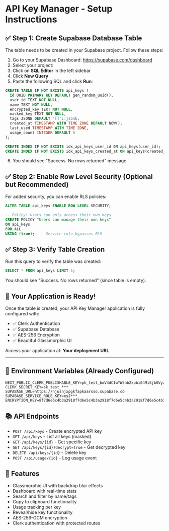 # API Key Manager - Setup Instructions

## ✅ Step 1: Create Supabase Database Table

The table needs to be created in your Supabase project. Follow these steps:

1. Go to your Supabase Dashboard: https://supabase.com/dashboard
2. Select your project:
3. Click on **SQL Editor** in the left sidebar
4. Click **New Query**
5. Paste the following SQL and click **Run**:

```sql
CREATE TABLE IF NOT EXISTS api_keys (
  id UUID PRIMARY KEY DEFAULT gen_random_uuid(),
  user_id TEXT NOT NULL,
  name TEXT NOT NULL,
  encrypted_key TEXT NOT NULL,
  masked_key TEXT NOT NULL,
  tags JSONB DEFAULT '[]'::jsonb,
  created_at TIMESTAMP WITH TIME ZONE DEFAULT NOW(),
  last_used TIMESTAMP WITH TIME ZONE,
  usage_count INTEGER DEFAULT 0
);

CREATE INDEX IF NOT EXISTS idx_api_keys_user_id ON api_keys(user_id);
CREATE INDEX IF NOT EXISTS idx_api_keys_created_at ON api_keys(created_at DESC);
```

6. You should see "Success. No rows returned" message

## ✅ Step 2: Enable Row Level Security (Optional but Recommended)

For added security, you can enable RLS policies:

```sql
ALTER TABLE api_keys ENABLE ROW LEVEL SECURITY;

-- Policy: Users can only access their own keys
CREATE POLICY "Users can manage their own keys" 
ON api_keys 
FOR ALL 
USING (true);  -- Service role bypasses RLS
```

## ✅ Step 3: Verify Table Creation

Run this query to verify the table was created:

```sql
SELECT * FROM api_keys LIMIT 1;
```

You should see "Success. No rows returned" (since table is empty).

## 🚀 Your Application is Ready!

Once the table is created, your API Key Manager application is fully configured with:

- ✅ Clerk Authentication
- ✅ Supabase Database  
- ✅ AES-256 Encryption
- ✅ Beautiful Glassmorphic UI

Access your application at: **Your deployment URL**

---

## 🔐 Environment Variables (Already Configured)

```
NEXT_PUBLIC_CLERK_PUBLISHABLE_KEY=pk_test_bmV4dC1wYW5nb2xpbi04Mi5jbGVyay5hY2NvdW50cy5kZXYk
CLERK_SECRET_KEY=sk_test_***
SUPABASE_URL=https://njusnjxpgkfapkaarsso.supabase.co
SUPABASE_SERVICE_ROLE_KEY=eyJ***
ENCRYPTION_KEY=8f7d6e5c4b3a2918f7d6e5c4b3a2918f7d6e5c4b3a2918f7d6e5c4b3a2918ab
```

## 📚 API Endpoints

- `POST /api/keys` - Create encrypted API key
- `GET /api/keys` - List all keys (masked)
- `GET /api/keys/{id}` - Get specific key
- `GET /api/keys/{id}?decrypt=true` - Get decrypted key
- `DELETE /api/keys/{id}` - Delete key
- `POST /api/usage/{id}` - Log usage event

## 🎨 Features

- Glassmorphic UI with backdrop blur effects
- Dashboard with real-time stats
- Search and filter by name/tags
- Copy to clipboard functionality
- Usage tracking per key
- Reveal/hide key functionality
- AES-256-GCM encryption
- Clerk authentication with protected routes
